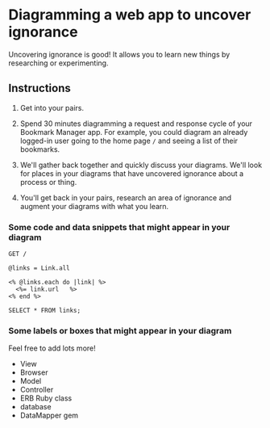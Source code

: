 # Diagramming a web app to uncover ignorance

Uncovering ignorance is good! It allows you to learn new things by researching or experimenting.

## Instructions

1. Get into your pairs.

2. Spend 30 minutes diagramming a request and response cycle of your Bookmark Manager app.  For example, you could diagram an already logged-in user going to the home page `/` and seeing a list of their bookmarks.

3. We'll gather back together and quickly discuss your diagrams.  We'll look for places in your diagrams that have uncovered ignorance about a process or thing.

4. You'll get back in your pairs, research an area of ignorance and augment your diagrams with what you learn.

### Some code and data snippets that might appear in your diagram

```
GET /
```

```
@links = Link.all
```

```
<% @links.each do |link| %>
  <%= link.url   %>
<% end %>
```

```
SELECT * FROM links;
```

### Some labels or boxes that might appear in your diagram

Feel free to add lots more!

* View
* Browser
* Model
* Controller
* ERB Ruby class
* database
* DataMapper gem
